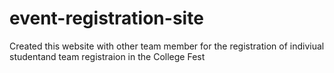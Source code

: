 # event-registration-site
 Created this website with other team member for the  registration of indiviual studentand team registraion in the College Fest 
